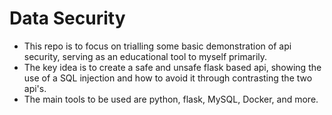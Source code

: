 # Data Security
* This repo is to focus on trialling some basic demonstration of api security, serving as an educational tool to myself primarily.
* The key idea is to create a safe and unsafe flask based api, showing the use of a SQL injection and how to avoid it through contrasting the two api's.
* The main tools to be used are python, flask, MySQL, Docker, and more.